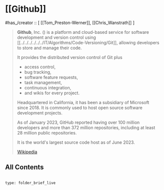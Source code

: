 
# [[Github]] 

#has_/creator :: [ [[Tom_Preston-Werner]], [[Chris_Wanstrath]] ] 



> **Github**, Inc. () is a platform and cloud-based service for software development and version control using [[../../../../../../IT/Algorithms/Code-Versioning/Git]], 
> allowing developers to store and manage their code. 
> 
> It provides the distributed version control of Git plus 
> - access control, 
> - bug tracking, 
> - software feature requests, 
> - task management, 
> - continuous integration, 
> - and wikis for every project. 
>  
> Headquartered in California, it has been a subsidiary of Microsoft since 2018. 
> It is commonly used to host open source software development projects. 
> 
> As of January 2023, GitHub reported having over 100 million developers  and more than 372 million repositories, including at least 28 million public repositories. 
> 
> It is the world's largest source code host as of June 2023.
>
> [Wikipedia](https://en.wikipedia.org/wiki/GitHub)

## All Contents 




```folderv
```

```ccard
type: folder_brief_live
```

